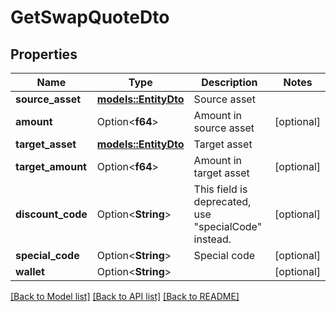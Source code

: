 # GetSwapQuoteDto

## Properties

Name | Type | Description | Notes
------------ | ------------- | ------------- | -------------
**source_asset** | [**models::EntityDto**](EntityDto.md) | Source asset | 
**amount** | Option<**f64**> | Amount in source asset | [optional]
**target_asset** | [**models::EntityDto**](EntityDto.md) | Target asset | 
**target_amount** | Option<**f64**> | Amount in target asset | [optional]
**discount_code** | Option<**String**> | This field is deprecated, use \"specialCode\" instead. | [optional]
**special_code** | Option<**String**> | Special code | [optional]
**wallet** | Option<**String**> |  | [optional]

[[Back to Model list]](../README.md#documentation-for-models) [[Back to API list]](../README.md#documentation-for-api-endpoints) [[Back to README]](../README.md)


